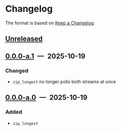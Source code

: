 # Changelog

The format is based on [Keep a Changelog](https://keepachangelog.com/en/1.1.0/).

## [Unreleased]

## [0.0.0-a.1] — 2025-10-19

### Changed

- `zip_longest` no longer polls both streams at once

## [0.0.0-a.0] — 2025-10-19

### Added

- `zip_longest`

[unreleased]: https://github.com/async-itertools/async-itertools/compare/0.0.0-a.1...HEAD
[0.0.0-a.1]: https://github.com/async-itertools/async-itertools/compare/0.0.0-a.0...0.0.0-a.1
[0.0.0-a.0]: https://github.com/async-itertools/async-itertools/releases/tag/0.0.0-a.0
